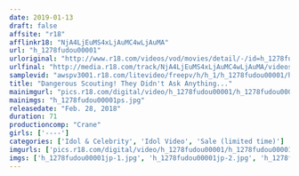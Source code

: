 ```yaml
---
date: 2019-01-13
draft: false
affsite: "r18"
afflinkr18: "NjA4LjEuMS4xLjAuMC4wLjAuMA"
url: "h_1278fudou00001"
urloriginal: "http://www.r18.com/videos/vod/movies/detail/-/id=h_1278fudou00001"
urlfinal: "http://media.r18.com/track/NjA4LjEuMS4xLjAuMC4wLjAuMA/videos/vod/movies/detail/-/id=h_1278fudou00001"
samplevid: "awspv3001.r18.com/litevideo/freepv/h/h_1/h_1278fudou00001/h_1278fudou00001_dmb_w.mp4"
title: "Dangerous Scouting! They Didn't Ask Anything..."
mainimgurl: "pics.r18.com/digital/video/h_1278fudou00001/h_1278fudou00001ps.jpg"
mainimgs: "h_1278fudou00001ps.jpg"
releasedate: "Feb. 28, 2018"
duration: 71
productioncomp: "Crane"
girls: ['----']
categories: ['Idol & Celebrity', 'Idol Video', 'Sale (limited time)']
imgurls: ['pics.r18.com/digital/video/h_1278fudou00001/h_1278fudou00001jp-1.jpg', 'pics.r18.com/digital/video/h_1278fudou00001/h_1278fudou00001jp-2.jpg', 'pics.r18.com/digital/video/h_1278fudou00001/h_1278fudou00001jp-3.jpg', 'pics.r18.com/digital/video/h_1278fudou00001/h_1278fudou00001jp-4.jpg', 'pics.r18.com/digital/video/h_1278fudou00001/h_1278fudou00001jp-5.jpg', 'pics.r18.com/digital/video/h_1278fudou00001/h_1278fudou00001jp-6.jpg', 'pics.r18.com/digital/video/h_1278fudou00001/h_1278fudou00001jp-7.jpg', 'pics.r18.com/digital/video/h_1278fudou00001/h_1278fudou00001jp-8.jpg', 'pics.r18.com/digital/video/h_1278fudou00001/h_1278fudou00001jp-9.jpg', 'pics.r18.com/digital/video/h_1278fudou00001/h_1278fudou00001jp-10.jpg', 'pics.r18.com/digital/video/h_1278fudou00001/h_1278fudou00001jp-11.jpg', 'pics.r18.com/digital/video/h_1278fudou00001/h_1278fudou00001jp-12.jpg', 'pics.r18.com/digital/video/h_1278fudou00001/h_1278fudou00001jp-13.jpg', 'pics.r18.com/digital/video/h_1278fudou00001/h_1278fudou00001jp-14.jpg', 'pics.r18.com/digital/video/h_1278fudou00001/h_1278fudou00001jp-15.jpg', 'pics.r18.com/digital/video/h_1278fudou00001/h_1278fudou00001jp-16.jpg', 'pics.r18.com/digital/video/h_1278fudou00001/h_1278fudou00001jp-17.jpg', 'pics.r18.com/digital/video/h_1278fudou00001/h_1278fudou00001jp-18.jpg', 'pics.r18.com/digital/video/h_1278fudou00001/h_1278fudou00001jp-19.jpg', 'pics.r18.com/digital/video/h_1278fudou00001/h_1278fudou00001jp-20.jpg']
imgs: ['h_1278fudou00001jp-1.jpg', 'h_1278fudou00001jp-2.jpg', 'h_1278fudou00001jp-3.jpg', 'h_1278fudou00001jp-4.jpg', 'h_1278fudou00001jp-5.jpg', 'h_1278fudou00001jp-6.jpg', 'h_1278fudou00001jp-7.jpg', 'h_1278fudou00001jp-8.jpg', 'h_1278fudou00001jp-9.jpg', 'h_1278fudou00001jp-10.jpg', 'h_1278fudou00001jp-11.jpg', 'h_1278fudou00001jp-12.jpg', 'h_1278fudou00001jp-13.jpg', 'h_1278fudou00001jp-14.jpg', 'h_1278fudou00001jp-15.jpg', 'h_1278fudou00001jp-16.jpg', 'h_1278fudou00001jp-17.jpg', 'h_1278fudou00001jp-18.jpg', 'h_1278fudou00001jp-19.jpg', 'h_1278fudou00001jp-20.jpg']
---
```

